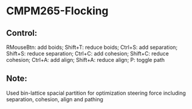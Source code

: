 # CMPM265-Flocking

## Control:

RMouseBtn:	add boids;
Shift+T:	reduce boids;
Ctrl+S:		add separation;
Shift+S:	reduce separation;
Ctrl+C:		add cohesion;
Shift+C:	reduce cohesion;
Ctrl+A:		add align;
Shift+A:	reduce align;
P:		toggle path

## Note:
Used bin-lattice spacial partition for optimization
steering force including separation, cohesion, align and pathing